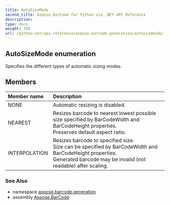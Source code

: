 ```yaml
---
title: AutoSizeMode
second_title: Aspose.BarCode for Python via .NET API Reference
description: 
type: docs
weight: 350
url: /python-net/api-reference/aspose.barcode.generation/autosizemode/
---
```


## AutoSizeMode enumeration

Specifies the different types of automatic sizing modes.

## Members
| Member name | Description |
| :- | :- |
|NONE|Automatic resizing is disabled.|
|NEAREST|Resizes barcode to nearest lowest possible size specified by BarCodeWidth and BarCodeHeight properties.<br/>            Preserves default aspect ratio.|
|INTERPOLATION|Resizes barcode to specified size.<br/>            Size can be specified by BarCodeWidth and BarCodeHeight properties.<br/>            Generated barcode may be invalid (not readable) after scaling.|

### See Also

* namespace [aspose.barcode.generation](/barcode/python-net/api-reference/aspose.barcode.generation/)
* assembly [Aspose.BarCode](/barcode/python-net/api-reference/)

